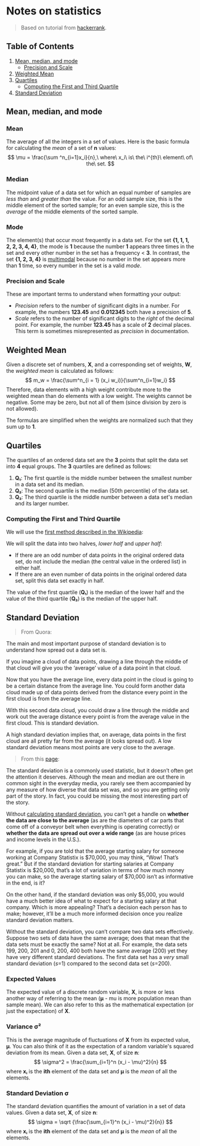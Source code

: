 # ﻿Notes on statistics

> Based on tutorial from [hackerrank](https://hackerrank.com).

## Table of Contents

1. [Mean, median, and mode](#Mean-median-and-mode)
   - [Precision and Scale](#Precision-and-Scale)
2. [Weighted Mean](#Weighted-Mean)
3. [Quartiles](#Quartiles)
   - [Computing the First and Third Quartile](#Computing-the-First-and-Third-Quartile)
4. [Standard Deviation](#Standard-Deviation)

## Mean, median, and mode

### Mean

The average of all the integers in a set of values. Here is the basic formula for calculating the *mean* of a set of **n** values:
$$
\mu = \frac{\sum ^n_{i=1}x_i}{n},\ where\ x_i\ is\ the\ i^{th}\ element\ of\ the\ set.
$$

### Median

The midpoint value of a data set for which an equal number of samples are *less than* and *greater than* the value. For an odd sample size, this is the middle element of the sorted sample; for an even sample size, this is the *average* of the middle elements of the sorted sample.

### Mode

The element(s) that occur most frequently in a data set. For the set **{1, 1, 1, 2, 2, 3, 4, 4}**, the mode is **1** because the number **1** appears three times in the set and every other number in the set has a frequency < **3**. In contrast, the set **{1, 2, 3, 4}** is [multimodal](http://mathworld.wolfram.com/Multimodal.html) because no number in the set appears more than **1** time, so every number in the set is a valid *mode*.

### Precision and Scale

These are important terms to understand when formatting your output:

- *Precision* refers to the number of significant digits in a number. For example, the numbers **123.45** and **0.012345** both have a precision of **5**.
- *Scale* refers to the number of significant digits to the *right* of the decimal point. For example, the number **123.45** has a scale of **2** decimal places. This term is sometimes misrepresented as *precision* in documentation.

## Weighted Mean

Given a discrete set of numbers, **X**, and a corresponding set of weights, **W**, the *weighted mean* is calculated as follows:
$$
m_w = \frac{\sum^n_{i = 1} (x_i w_i)}{\sum^n_{i=1}w_i}
$$
Therefore, data elements with a high weight contribute more to the weighted mean than do elements with a low weight. The weights cannot be negative. Some may be zero, but not all of them (since division by zero is not allowed).

The formulas are simplified when the weights are normalized such that they sum up to **1**.

## Quartiles

The quartiles of an ordered data set are the **3** points that split the data set into **4** equal groups. The **3** quartiles are defined as follows:

1. **Q₁**: The first quartile is the middle number between the smallest number in a data set and its median.
2. **Q₂**: The second quartile is the median (50th percentile) of the data set.
3. **Q₃**: The third quartile is the middle number between a data set's median and  its larger number.

 ### Computing the First and Third Quartile

We will use the [first method described in the Wikipedia](https://en.wikipedia.org/wiki/Quartile#Method_1):

We will split the data into two halves, *lower half* and *upper half*:

- If there are an odd number of data points in the original ordered data set, do not include the median (the central value in the ordered list) in either half.
- If there are an even number of data points in the original ordered data set, split this data set exactly in half.

The value of the first quartile (**Q₁**) is the median of the lower half and the value of the third quartile (**Q₃**) is the median of the upper half.

## Standard Deviation

> From Quora:

The main and most important purpose of standard deviation is to understand how spread out a data set is.

If you imagine a cloud of data points, drawing a line through the middle of that cloud will give you the ‘average’ value of a data point in that cloud.

Now that you have the average line, every data point in the cloud is going to be a certain distance from the average line. You could form another data cloud made up of data points derived from the distance every point in the first cloud is from the average line.

With this second data cloud, you could draw a line through the middle and work out the average distance every point is from the average value in the first cloud. This is standard deviation.

A high standard deviation implies that, on average, data points in the first cloud are all pretty far from the average (it looks spread out). A low standard deviation means most points are very close to the average.

> From this [page]( https://www.dummies.com/education/math/statistics/why-standard-deviation-is-an-important-statistic/ ):

The standard deviation is a commonly used statistic, but it doesn’t often get the attention it deserves. Although the mean and median are out there in common sight in the everyday media, you rarely see them accompanied by any measure of how diverse that data set was, and so you are getting only part of the story. In fact, you could be missing the most interesting part of the story.

Without [calculating standard deviation](https://www.dummies.com/education/math/statistics/how-to-calculate-standard-deviation-in-a-statistical-data-set/), you can’t get a handle on **whether the data are close to the average** (as are the diameters of car parts that come off of a conveyor belt when everything is operating correctly) or **whether the data are spread out over a wide range** (as are house prices and income levels in the U.S.).

For example, if you are told that the average starting salary for someone working at Company Statistix is $70,000, you may think, “Wow! That’s great.” But if the standard deviation for starting salaries at Company Statistix is $20,000, that’s a lot of variation in terms of how much money you can make, so the average starting salary of $70,000 isn’t as informative in the end, is it?

On the other hand, if the standard deviation was only $5,000, you would have a much better idea of what to expect for a starting salary at that company. Which is more appealing? That’s a decision each person has to make; however, it’ll be a much more informed decision once you realize standard deviation matters.

Without the standard deviation, you can’t compare two data sets effectively. Suppose two sets of data have the same average; does that mean that the data sets must be exactly the same? Not at all. For example, the data sets 199, 200, 201 and 0, 200, 400 both have the same average (200) yet they have very different standard deviations. The first data set has a *very* small standard deviation (*s*=1) compared to the second data set (*s*=200).

### Expected Values

The expected value of a discrete random variable, **X**, is more or less another way of referring to the mean (**µ** - mu is more population mean than sample mean). We can also refer to this as the mathematical expectation (or just the expectation) of **X**.

### Variance σ²

This is the average magnitude of fluctuations of **X** from its expected value, **µ**. You can also think of it as the expectation of a random variable's squared deviation from its mean. Given a data set, **X**, of size **n**:
$$
\sigma^2 = \frac{\sum_{i=1}^n (x_i - \mu)^2}{n}
$$
where **xᵢ** is the **ith** element of the data set and **µ** is the *mean* of all the elements.

### Standard Deviation σ

The standard deviation quantifies the amount of variation in a set of data values. Given a data set, **X**, of size **n**: 
$$
\sigma = \sqrt {\frac{\sum_{i=1}^n (x_i - \mu)^2}{n}}
$$
where **xᵢ** is the **ith** element of the data set and **µ** is the *mean* of all the elements.